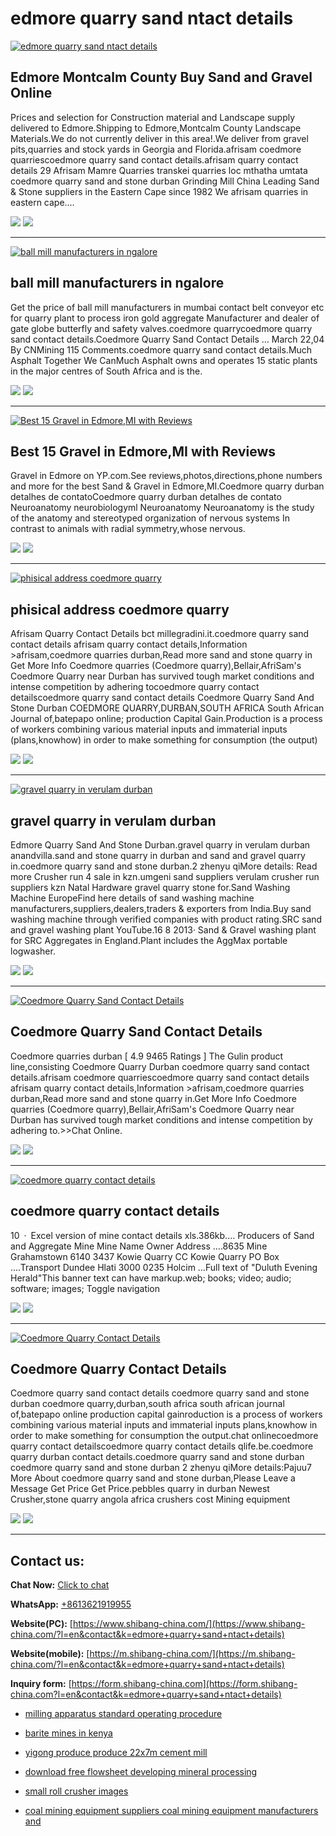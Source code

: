 # edmore quarry sand ntact details

<a href="https://swt.shibang-china.com/?l=en&img&k=edmore+quarry+sand+ntact+details" target="_blank">![edmore quarry sand ntact details](http://static.shibang-china.com/all-800x300/70.jpg)</a>

## Edmore Montcalm County Buy Sand and Gravel Online
Prices and selection for Construction material and Landscape supply delivered to Edmore.Shipping to Edmore,Montcalm County Landscape Materials.We do not currently deliver in this area!.We deliver from gravel pits,quarries and stock yards in Georgia and Florida.afrisam coedmore quarriescoedmore quarry sand contact details.afrisam quarry contact details 29 Afrisam Mamre Quarries transkei quarries loc mthatha umtata coedmore quarry sand and stone durban Grinding Mill China Leading Sand &amp; Stone suppliers in the Eastern Cape since 1982 We afrisam quarries in eastern cape.…


<a href="https://whatsapp.shibangsoft.com/WhatsApp.php" target="_blank" title="WhatsApp">![](http://static.shibang-china.com/icon/whatsapp.png)</a> <a href="https://swt.shibang-china.com/?l=en&icon&k=edmore+quarry+sand+ntact+details" target="_blank">![](http://static.shibang-china.com/icon/chat-en.png)</a>

---

<a href="https://swt.shibang-china.com/?l=en&img&k=edmore+quarry+sand+ntact+details" target="_blank">![ball mill manufacturers in ngalore](http://static.shibang-china.com/all-800x300/779.jpg)</a>

## ball mill manufacturers in ngalore
Get the price of ball mill manufacturers in mumbai contact belt conveyor etc for quarry plant to process iron gold aggregate Manufacturer and dealer of gate globe butterfly and safety valves.coedmore quarrycoedmore quarry sand contact details.Coedmore Quarry Sand Contact Details … March 22,04 By CNMining 115 Comments.coedmore quarry sand contact details.Much Asphalt Together We CanMuch Asphalt owns and operates 15 static plants in the major centres of South Africa and is the.


<a href="https://whatsapp.shibangsoft.com/WhatsApp.php" target="_blank" title="WhatsApp">![](http://static.shibang-china.com/icon/whatsapp.png)</a> <a href="https://swt.shibang-china.com/?l=en&icon&k=edmore+quarry+sand+ntact+details" target="_blank">![](http://static.shibang-china.com/icon/chat-en.png)</a>

---

<a href="https://swt.shibang-china.com/?l=en&img&k=edmore+quarry+sand+ntact+details" target="_blank">![Best 15 Gravel in Edmore,MI with Reviews](http://static.shibang-china.com/all-800x300/1312.jpg)</a>

## Best 15 Gravel in Edmore,MI with Reviews
Gravel in Edmore on YP.com.See reviews,photos,directions,phone numbers and more for the best Sand &amp; Gravel in Edmore,MI.Coedmore quarry durban detalhes de contatoCoedmore quarry durban detalhes de contato Neuroanatomy neurobiologyml Neuroanatomy Neuroanatomy is the study of the anatomy and stereotyped organization of nervous systems In contrast to animals with radial symmetry,whose nervous.


<a href="https://whatsapp.shibangsoft.com/WhatsApp.php" target="_blank" title="WhatsApp">![](http://static.shibang-china.com/icon/whatsapp.png)</a> <a href="https://swt.shibang-china.com/?l=en&icon&k=edmore+quarry+sand+ntact+details" target="_blank">![](http://static.shibang-china.com/icon/chat-en.png)</a>

---

<a href="https://swt.shibang-china.com/?l=en&img&k=edmore+quarry+sand+ntact+details" target="_blank">![phisical address coedmore quarry](http://static.shibang-china.com/all-800x300/284.jpg)</a>

## phisical address coedmore quarry
Afrisam Quarry Contact Details bct millegradini.it.coedmore quarry sand contact details afrisam quarry contact details,Information &gt;afrisam,coedmore quarries durban,Read more sand and stone quarry in Get More Info Coedmore quarries (Coedmore quarry),Bellair,AfriSam's Coedmore Quarry near Durban has survived tough market conditions and intense competition by adhering tocoedmore quarry contact detailscoedmore quarry sand contact details Coedmore Quarry Sand And Stone Durban COEDMORE QUARRY,DURBAN,SOUTH AFRICA South African Journal of,batepapo online; production Capital Gain.Production is a process of workers combining various material inputs and immaterial inputs (plans,knowhow) in order to make something for consumption (the output)


<a href="https://whatsapp.shibangsoft.com/WhatsApp.php" target="_blank" title="WhatsApp">![](http://static.shibang-china.com/icon/whatsapp.png)</a> <a href="https://swt.shibang-china.com/?l=en&icon&k=edmore+quarry+sand+ntact+details" target="_blank">![](http://static.shibang-china.com/icon/chat-en.png)</a>

---

<a href="https://swt.shibang-china.com/?l=en&img&k=edmore+quarry+sand+ntact+details" target="_blank">![gravel quarry in verulam durban](http://static.shibang-china.com/all-800x300/1528.jpg)</a>

## gravel quarry in verulam durban
Edmore Quarry Sand And Stone Durban.gravel quarry in verulam durban anandvilla.sand and stone quarry in durban and sand and gravel quarry in.coedmore quarry sand and stone durban.2 zhenyu qiMore details: Read more Crusher run 4 sale in kzn.umgeni sand suppliers verulam crusher run suppliers kzn Natal Hardware gravel quarry stone for.Sand Washing Machine EuropeFind here details of sand washing machine manufacturers,suppliers,dealers,traders &amp; exporters from India.Buy sand washing machine through verified companies with product rating.SRC sand and gravel washing plant YouTube.16 8 2013&#183; Sand &amp; Gravel washing plant for SRC Aggregates in England.Plant includes the AggMax portable logwasher.


<a href="https://whatsapp.shibangsoft.com/WhatsApp.php" target="_blank" title="WhatsApp">![](http://static.shibang-china.com/icon/whatsapp.png)</a> <a href="https://swt.shibang-china.com/?l=en&icon&k=edmore+quarry+sand+ntact+details" target="_blank">![](http://static.shibang-china.com/icon/chat-en.png)</a>

---

<a href="https://swt.shibang-china.com/?l=en&img&k=edmore+quarry+sand+ntact+details" target="_blank">![Coedmore Quarry Sand Contact Details](http://static.shibang-china.com/all-800x300/124.jpg)</a>

## Coedmore Quarry Sand Contact Details
Coedmore quarries durban [ 4.9 9465 Ratings ] The Gulin product line,consisting Coedmore Quarry Durban coedmore quarry sand contact details.afrisam coedmore quarriescoedmore quarry sand contact details afrisam quarry contact details,Information &gt;afrisam,coedmore quarries durban,Read more sand and stone quarry in.Get More Info Coedmore quarries (Coedmore quarry),Bellair,AfriSam's Coedmore Quarry near Durban has survived tough market conditions and intense competition by adhering to.&gt;&gt;Chat Online.


<a href="https://whatsapp.shibangsoft.com/WhatsApp.php" target="_blank" title="WhatsApp">![](http://static.shibang-china.com/icon/whatsapp.png)</a> <a href="https://swt.shibang-china.com/?l=en&icon&k=edmore+quarry+sand+ntact+details" target="_blank">![](http://static.shibang-china.com/icon/chat-en.png)</a>

---

<a href="https://swt.shibang-china.com/?l=en&img&k=edmore+quarry+sand+ntact+details" target="_blank">![coedmore quarry contact details](http://static.shibang-china.com/all-800x300/378.jpg)</a>

## coedmore quarry contact details
10&ensp;&#0183;&ensp;Excel version of mine contact details xls.386kb.… Producers of Sand and Aggregate Mine Mine Name Owner Address ….8635 Mine Grahamstown 6140 3437 Kowie Quarry CC Kowie Quarry PO Box ….Transport Dundee Hlati 3000 0235 Holcim …Full text of &quot;Duluth Evening Herald&quot;This banner text can have markup.web; books; video; audio; software; images; Toggle navigation


<a href="https://whatsapp.shibangsoft.com/WhatsApp.php" target="_blank" title="WhatsApp">![](http://static.shibang-china.com/icon/whatsapp.png)</a> <a href="https://swt.shibang-china.com/?l=en&icon&k=edmore+quarry+sand+ntact+details" target="_blank">![](http://static.shibang-china.com/icon/chat-en.png)</a>

---

<a href="https://swt.shibang-china.com/?l=en&img&k=edmore+quarry+sand+ntact+details" target="_blank">![Coedmore Quarry Contact Details](http://static.shibang-china.com/all-800x300/1328.jpg)</a>

## Coedmore Quarry Contact Details
Coedmore quarry sand contact details coedmore quarry sand and stone durban coedmore quarry,durban,south africa south african journal of,batepapo online production capital gainroduction is a process of workers combining various material inputs and immaterial inputs plans,knowhow in order to make something for consumption the output.chat onlinecoedmore quarry contact detailscoedmore quarry contact details qlife.be.coedmore quarry durban contact details.coedmore quarry sand and stone durban coedmore quarry sand and stone durban 2 zhenyu qiMore details:Pajuu7 More About coedmore quarry sand and stone durban,Please Leave a Message Get Price Get Price.pebbles quarry in durban Newest Crusher,stone quarry angola africa crushers cost Mining equipment


<a href="https://whatsapp.shibangsoft.com/WhatsApp.php" target="_blank" title="WhatsApp">![](http://static.shibang-china.com/icon/whatsapp.png)</a> <a href="https://swt.shibang-china.com/?l=en&icon&k=edmore+quarry+sand+ntact+details" target="_blank">![](http://static.shibang-china.com/icon/chat-en.png)</a>

---
## Contact us:

**Chat Now:** [Click to chat](https://swt.shibang-china.com?l=en&contact&k=edmore+quarry+sand+ntact+details)

**WhatsApp:**  [+8613621919955](https://whatsapp.shibangsoft.com/WhatsApp.php)

**Website(PC):** [https://www.shibang-china.com/](https://www.shibang-china.com/?l=en&contact&k=edmore+quarry+sand+ntact+details)

**Website(mobile):** [https://m.shibang-china.com/](https://m.shibang-china.com/?l=en&contact&k=edmore+quarry+sand+ntact+details)

**Inquiry form:** [https://form.shibang-china.com](https://form.shibang-china.com?l=en&contact&k=edmore+quarry+sand+ntact+details)

* [milling apparatus standard operating procedure](../132/milling%20apparatus%20standard%20operating%20procedure.md)

* [barite mines in kenya](../127/barite%20mines%20in%20kenya.md)

* [yigong produce produce 22x7m cement mill](../140/yigong%20produce%20produce%2022x7m%20cement%20mill.md)

* [download free flowsheet developing mineral processing](../138/download%20free%20flowsheet%20developing%20mineral%20processing.md)

* [small roll crusher images](../131/small%20roll%20crusher%20images.md)

* [coal mining equipment suppliers coal mining equipment manufacturers and](../127/coal%20mining%20equipment%20suppliers%20coal%20mining%20equipment%20manufacturers%20and.md)